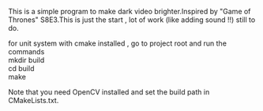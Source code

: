 
This is a simple program to make dark video brighter.Inspired by "Game of Thrones" S8E3.This is just the start , lot of work (like adding sound !!) still to do. 


for unit system with  cmake installed , go to project root and run the commands  
mkdir build  
cd build  
make  

Note that you need OpenCV installed and set the build path in CMakeLists.txt. 
